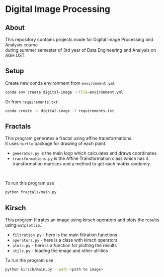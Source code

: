 # Digital Image Processing
## About
This repository contains projects made for Digital Image Processing and Analysis course <br>
during summer semester of 3rd year of Data Engineering and Analysis on AGH UST.
## Setup
Create new conda environment from `environment.yml`
```bash
conda env create digital-image --file=environment.yml
```
Or from `requirements.txt`
```bash
conda create -n digital-image -f requirements.txt
```
## Fractals
This program generates a fractal using affine transformations. <br>
It uses `turtle` package for drawing of each point. <br>
- `generator.py` is the main loop which calculates and draws coordinates. <br>
- `transformations.py` is the Affine Transformation class which has 4 transformation matrices and a method to get each matrix randomly.
<br>

To run this program use
```bash
python fractals/main.py
```
## Kirsch
This program filtrates an image using kirsch operators and plots the results using `matplotlib`.` <br>
- `filtration.py` - here is the main filtration functions
- `operators.py` - here is a class with kirsch operators
- `plots.py` - here is a function for plotting the results
- `utils.py` - loading the image and other utilities

Tu run the program use
```bash
python kirsch/main.py --path <path to image>
```


